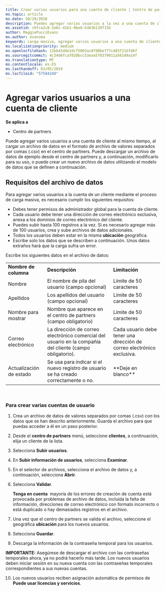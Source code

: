 ```yaml
---
title: Crear varios usuarios para una cuenta de cliente | Centro de partners
ms.topic: article
ms.date: 10/29/2018
description: Puedes agregar varios usuarios a la vez a una cuenta de cliente, mediante la carga en el Centro de partners de un archivo de datos con el formato de archivo de valores separados por comas (.csv).
ms.assetid: c6fca2c0-2e6c-41b1-9be8-b363b139f15b
author: MaggiePucciEvans
ms.author: evansma
keywords: carga masiva, agregar varios usuarios a una cuenta de cliente, agregar usuarios del cliente, carga masiva de usuarios del cliente, cuenta del cliente, usuarios del cliente, usuarios
ms.localizationpriority: medium
ms.openlocfilehash: 12bb42d4e1dcf5003ac8790be777c483f216fd6f
ms.sourcegitcommit: 4c34d6fcaf020bcc53eaa5f0379011a56149a14f
ms.translationtype: MT
ms.contentlocale: es-ES
ms.lasthandoff: 03/05/2019
ms.locfileid: "57584248"
---
```

# <a name="add-multiple-users-to-a-customer-account"></a>Agregar varios usuarios a una cuenta de cliente

**Se aplica a**

-  Centro de partners

Puede agregar varios usuarios a una cuenta de cliente al mismo tiempo, al cargar un archivo de datos en el formato de archivo de valores separados por comas (.csv) en el centro de partners. Puede descargar un archivo de datos de ejemplo desde el centro de partners y, a continuación, modificarlo para su uso, o puede crear un nuevo archivo de datos utilizando el modelo de datos que se definen a continuación.

## <a href="" id="creatingtheimportcsvfile"></a>Requisitos del archivo de datos


Para agregar varios usuarios a la cuenta de un cliente mediante el proceso de carga masiva, es necesario cumplir los siguientes requisitos:

-   Debes tener permisos de administrador global para la cuenta de cliente.
-   Cada usuario debe tener una dirección de correo electrónico exclusiva, anexa a los dominios de correo electrónico del cliente.
-   Puedes subir hasta 100 registros a la vez. Si es necesario agregar más de 100 usuarios, crea y sube archivos de datos adicionales.
-   Todos los usuarios deben estar en la misma **ubicación** geográfica.
-   Escribe solo los datos que se describen a continuación. Unos datos extraños hará que la carga sufra un error.

Escribe los siguientes datos en el archivo de datos:

|                 |                                                                              |                                            |
|-----------------|------------------------------------------------------------------------------|--------------------------------------------|
| **Nombre de columna** | **Descripción**                                                              | **Limitación**                             |
| Nombre      | El nombre de pila del usuario (campo opcional)                                           | Límite de 50 caracteres                         |
| Apellidos       | Los apellidos del usuario (campo opcional)                                            | Límite de 50 caracteres                         |
| Nombre para mostrar    | Nombre que aparece en el centro de partners (campo obligatorio)                            | Límite de 50 caracteres                         |
| Correo electrónico           | La dirección de correo electrónico comercial del usuario en la compañía del cliente (campo obligatorio).           | Cada usuario debe tener una dirección de correo electrónico exclusiva. |
| Actualización de estado   | Se usa para indicar si el nuevo registro de usuario se ha creado correctamente o no. | \*\*Deje en blanco\*\*                        |

 

### <a href="" id="createmultipleuseraccounts"></a>Para crear varias cuentas de usuario

<a href="" id="creatingtheaccounts"></a>
1.  Crea un archivo de datos de valores separados por comas (.csv) con los datos que se han descrito anteriormente. Guarda el archivo para que puedas acceder a él en un paso posterior.
2.  Desde el **centro de partners** menú, seleccione **clientes**, a continuación, elija un cliente de la lista.
3.  Selecciona **Subir usuarios**.
4.  En **Subir información de usuarios**, selecciona **Examinar**.
5.  En el selector de archivos, selecciona el archivo de datos y, a continuación, selecciona **Abrir**.
6.  Selecciona **Validar**.

    **Tenga en cuenta**  mayoría de los errores de creación de cuenta está provocada por problemas de archivo de datos, incluida la falta de información, direcciones de correo electrónico con formato incorrecto o está duplicado o hay demasiados registros en el archivo.

7.  Una vez que el centro de partners se valida el archivo, seleccione el geográfica **ubicación** para los nuevos usuarios.
8.  Selecciona **Guardar**.
9.  Descarga la información de la contraseña temporal para los usuarios.

**IMPORTANTE:** Asegúrese de descargar el archivo con las contraseñas temporales ahora, ya no podrá hacerlo más tarde. Los nuevos usuarios deben iniciar sesión en su nueva cuenta con las contraseñas temporales correspondientes a sus nuevas cuentas.

10. Los nuevos usuarios reciben asignación automática de permisos de **Puede usar licencias y servicios**. 

 

 



